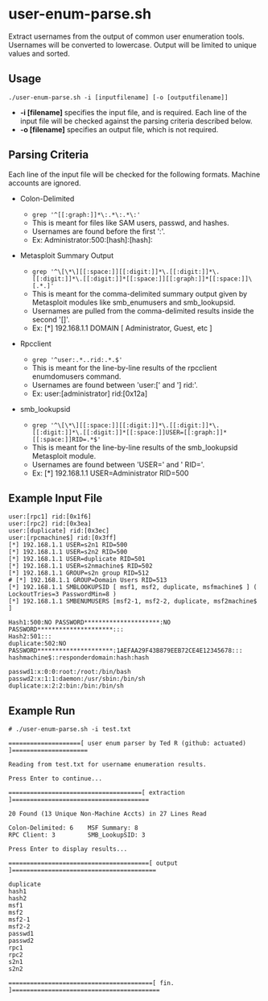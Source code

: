 # user-enum-parse.sh
Extract usernames from the output of common user enumeration tools. Usernames will be converted to lowercase. Output will be limited to unique values and sorted.

## Usage
```
./user-enum-parse.sh -i [inputfilename] [-o [outputfilename]]
```

* **-i [filename]** specifies the input file, and is required. Each line of the input file will be checked against the parsing criteria described below.
* **-o [filename]** specifies an output file, which is not required.

## Parsing Criteria
Each line of the input file will be checked for the following formats. Machine accounts are ignored.

* Colon-Delimited
  - `grep '^[[:graph:]]*\:.*\:.*\:'`
  - This is meant for files like SAM users, passwd, and hashes.
  - Usernames are found before the first ':'.
  - Ex: Administrator:500:[hash]:[hash]:

* Metasploit Summary Output
  - `grep '^\[\*\][[:space:]][[:digit:]]*\.[[:digit:]]*\.[[:digit:]]*\.[[:digit:]]*[[:space:]][[:graph:]]*[[:space:]]\[.*.]'`
  - This is meant for the comma-delimited summary output given by Metasploit modules like smb_enumusers and smb_lookupsid.
  - Usernames are pulled from the comma-delimited results inside the second '[]'.
  - Ex: [*] 192.168.1.1 DOMAIN [ Administrator, Guest, etc ]

* Rpcclient
  - `grep '^user:.*..rid:.*.$'`
  - This is meant for the line-by-line results of the rpcclient enumdomusers command.
  - Usernames are found between 'user:[' and '] rid:'.
  - Ex: user:[administrator] rid:[0x12a]

* smb_lookupsid
  - `grep '^\[\*\][[:space:]][[:digit:]]*\.[[:digit:]]*\.[[:digit:]]*\.[[:digit:]]*[[:space:]]USER=[[:graph:]]*[[:space:]]RID=.*$'`
  - This is meant for the line-by-line results of the smb_lookupsid Metasploit module.
  - Usernames are found between 'USER=' and ' RID='.
  - Ex: [*] 192.168.1.1 USER=Administrator RID=500

## Example Input File
```
user:[rpc1] rid:[0x1f6]
user:[rpc2] rid:[0x3ea]
user:[duplicate] rid:[0x3ec]
user:[rpcmachine$] rid:[0x3ff]
[*] 192.168.1.1 USER=s2n1 RID=500
[*] 192.168.1.1 USER=s2n2 RID=500
[*] 192.168.1.1 USER=duplicate RID=501
[*] 192.168.1.1 USER=s2nmachine$ RID=502
[*] 192.168.1.1 GROUP=s2n group RID=512
# [*] 192.168.1.1 GROUP=Domain Users RID=513
[*] 192.168.1.1 SMBLOOKUPSID [ msf1, msf2, duplicate, msfmachine$ ] ( LockoutTries=3 PasswordMin=8 )
[*] 192.168.1.1 SMBENUMUSERS [msf2-1, msf2-2, duplicate, msf2machine$ ]

Hash1:500:NO PASSWORD*********************:NO PASSWORD*********************:::
Hash2:501:::
duplicate:502:NO PASSWORD*********************:1AEFAA29F43B879EEB72CE4E12345678:::
hashmachine$::responderdomain:hash:hash

passwd1:x:0:0:root:/root:/bin/bash
passwd2:x:1:1:daemon:/usr/sbin:/bin/sh
duplicate:x:2:2:bin:/bin:/bin/sh
```

## Example Run
```
# ./user-enum-parse.sh -i test.txt 

====================[ user enum parser by Ted R (github: actuated) ]=====================

Reading from test.txt for username enumeration results.

Press Enter to continue...

=====================================[ extraction ]======================================

20 Found (13 Unique Non-Machine Accts) in 27 Lines Read

Colon-Delimited: 6    MSF Summary: 8
RPC Client: 3         SMB_LookupSID: 3

Press Enter to display results...

=======================================[ output ]========================================

duplicate
hash1
hash2
msf1
msf2
msf2-1
msf2-2
passwd1
passwd2
rpc1
rpc2
s2n1
s2n2

========================================[ fin. ]=========================================
```
